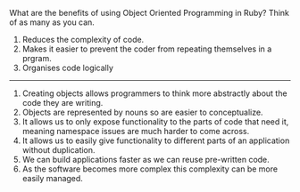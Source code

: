 What are the benefits of using Object Oriented Programming in Ruby? Think of as many as you can.

1. Reduces the complexity of code.
2. Makes it easier to prevent the coder from repeating themselves in a prgram.
3. Organises code logically

---

1. Creating objects allows programmers to think more abstractly about the code they are writing.
2. Objects are represented by nouns so are easier to conceptualize.
3. It allows us to only expose functionality to the parts of code that need it, meaning namespace issues are much harder to come across.
4. It allows us to easily give functionality to different parts of an application without duplication.
5. We can build applications faster as we can reuse pre-written code.
6. As the software becomes more complex this complexity can be more easily managed.
